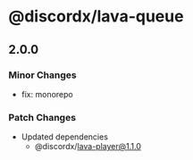 # @discordx/lava-queue

## 2.0.0

### Minor Changes

- fix: monorepo

### Patch Changes

- Updated dependencies
  - @discordx/lava-player@1.1.0
